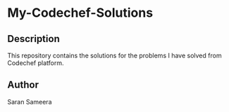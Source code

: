 # My-Codechef-Solutions

## Description
This repository contains the solutions for the problems I have solved from Codechef platform.

## Author
Saran
Sameera
